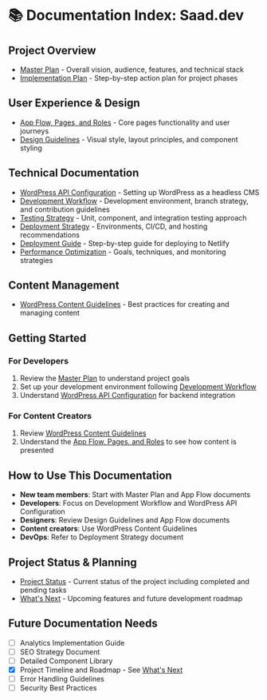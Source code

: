 # 📚 Documentation Index: Saad.dev

## Project Overview
- [Master Plan](./masterplan.md) - Overall vision, audience, features, and technical stack
- [Implementation Plan](./implementation-plan.md) - Step-by-step action plan for project phases

## User Experience & Design
- [App Flow, Pages, and Roles](./app-flow-pages-and-roles.md) - Core pages functionality and user journeys
- [Design Guidelines](./design-guidelines.md) - Visual style, layout principles, and component styling

## Technical Documentation
- [WordPress API Configuration](./wordpress-api-configuration.md) - Setting up WordPress as a headless CMS
- [Development Workflow](./development-workflow.md) - Development environment, branch strategy, and contribution guidelines
- [Testing Strategy](./testing-strategy.md) - Unit, component, and integration testing approach
- [Deployment Strategy](./deployment-strategy.md) - Environments, CI/CD, and hosting recommendations
- [Deployment Guide](./deployment-guide.md) - Step-by-step guide for deploying to Netlify
- [Performance Optimization](./performance-optimization.md) - Goals, techniques, and monitoring strategies

## Content Management
- [WordPress Content Guidelines](./wordpress-content-guidelines.md) - Best practices for creating and managing content

## Getting Started

### For Developers
1. Review the [Master Plan](./masterplan.md) to understand project goals
2. Set up your development environment following [Development Workflow](./development-workflow.md)
3. Understand [WordPress API Configuration](./wordpress-api-configuration.md) for backend integration

### For Content Creators
1. Review [WordPress Content Guidelines](./wordpress-content-guidelines.md)
2. Understand the [App Flow, Pages, and Roles](./app-flow-pages-and-roles.md) to see how content is presented

## How to Use This Documentation

- **New team members**: Start with Master Plan and App Flow documents
- **Developers**: Focus on Development Workflow and WordPress API Configuration
- **Designers**: Review Design Guidelines and App Flow documents
- **Content creators**: Use WordPress Content Guidelines
- **DevOps**: Refer to Deployment Strategy document

## Project Status & Planning
- [Project Status](./project-status.md) - Current status of the project including completed and pending tasks
- [What's Next](./whats-next.md) - Upcoming features and future development roadmap

## Future Documentation Needs

- [ ] Analytics Implementation Guide
- [ ] SEO Strategy Document
- [ ] Detailed Component Library
- [x] Project Timeline and Roadmap - See [What's Next](./whats-next.md)
- [ ] Error Handling Guidelines
- [ ] Security Best Practices
